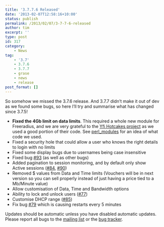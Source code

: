 ```yaml
---
title: '3.7.7.6 Released'
date: '2013-02-07T12:58:16+10:00'
status: publish
permalink: /2013/02/07/3-7-7-6-released
author: tim
excerpt: ''
type: post
id: 317
category:
    - News
tag:
    - '3.7'
    - 3.7.6
    - 3.7.7
    - grase
    - news
    - release
post_format: []
---
```

So somehow we missed the 3.7.6 release. And 3.7.7 didn’t make it out of dev as we found some bugs, so here I’ll try and summarise what has changed since 3.7.5!

- **Fixed the 4Gb limit on data limits**. This required a whole new module for Freeradius, and we are very grateful to the [Yfi Hotcakes project](http://sourceforge.net/projects/hotcakes/ "Yfi Hotcakes") as we used a good portion of their code. See [perl\_modules](http://grase.bzr.sourceforge.net/bzr/grase/grase-conf-freeradius/files/head%3A/freeradius/perl_modules/ "Yfi Hotcakes code") for an idea of what code we used.
- Fixed a security hole that could allow a user who knows the right details to login with no limits
- Fixed some display bugs due to usernames being case insensitive
- Fixed bug [\#93](http://trac.grasehotspot.org/ticket/93 "Creation of user data limit fails") (as well as other bugs)
- Added pagination to session monitoring, and by default only show Active sessions ([\#84](http://trac.grasehotspot.org/ticket/84), [\#90](http://trac.grasehotspot.org/ticket/90))
- Removed $ values from Data and Time limits (Vouchers will be in next version so you can sell properly instead of just having a price tied to a Mb/Minute value)
- Allow customisation of Data, Time and Bandwidth options
- Ability to lock and unlock users ([\#77](http://trac.grasehotspot.org/ticket/77 "Lock and Unlock users"))
- Customise DHCP range ([\#85](http://trac.grasehotspot.org/ticket/85 "DHCP Range"))
- Fix bug [\#79](http://trac.grasehotspot.org/ticket/79 "Restart every 5 minutes") which is causing restarts every 5 minutes

Updates should be automatic unless you have disabled automatic updates. Please report all bugs to the [mailing list](https://grasehotspot.org/support/mailing-list/ "Mailing List") or the [bug tracker](https://grasehotspot.org/development/tracker/ "Tracker").